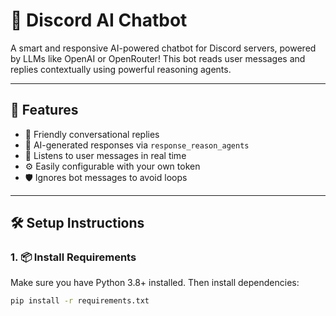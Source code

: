 # 🤖 Discord AI Chatbot

A smart and responsive AI-powered chatbot for Discord servers, powered by LLMs like OpenAI or OpenRouter! This bot reads user messages and replies contextually using powerful reasoning agents.

---

## 🚀 Features

- 🤝 Friendly conversational replies
- 🧠 AI-generated responses via `response_reason_agents`
- 📡 Listens to user messages in real time
- ⚙️ Easily configurable with your own token
- 🛡️ Ignores bot messages to avoid loops

---

## 🛠️ Setup Instructions

### 1. 📦 Install Requirements

Make sure you have Python 3.8+ installed. Then install dependencies:

```bash
pip install -r requirements.txt
